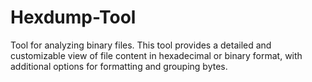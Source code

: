 # Hexdump-Tool
Tool for analyzing binary files. This tool provides a detailed and customizable view of file content in hexadecimal or binary format, with additional options for formatting and grouping bytes.
